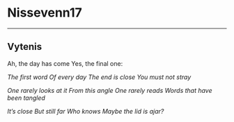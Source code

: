 # Nissevenn17
---
Vytenis
---

Ah, the day has come
Yes, the final one:

_The first word_
_Of every day_
_The end is close_
_You must not stray_

_One rarely looks at it_
_From this angle_
_One rarely reads_
_Words that have been tangled_

_It’s close_
_But still far_
_Who knows_
_Maybe the lid is ajar?_

